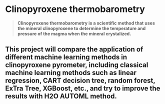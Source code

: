 # Clinopyroxene thermobarometry
> **Clinopyroxene thermobarometry is a scientific method that uses the mineral clinopyroxene to determine the temperature and pressure of the magma when the mineral crystalized.** 

## This project will compare the application of different machine learning methods in clinopyroxene pyrometer, including classical machine learning methods such as linear regression, CART decision tree, random forest, ExTra Tree, XGBoost, etc., and try to improve the results with H2O AUTOML method.
